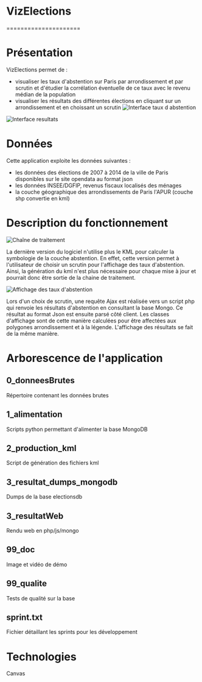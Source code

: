 # VizElections
=====================
# Présentation
VizElections permet de : 
- visualiser les taux d'abstention sur Paris par arrondissement et par scrutin et d'étudier la corrélation éventuelle de ce taux avec le revenu médian de la population
- visualiser les résultats des différentes élections en cliquant sur un arrondissement et en choissant un scrutin
![Interface taux d abstention](https://github.com/cwamgis/VizElections/blob/master/99_doc/visu_tx_abstention.png)

![Interface resultats](https://github.com/cwamgis/VizElections/blob/master/99_doc/visu_res.png)


# Données
Cette application exploite les données suivantes : 
- les données des élections de 2007 à 2014 de la ville de Paris disponibles sur le site opendata au format json
- les données INSEE/DGFIP, revenus fiscaux localisés des ménages
- la couche géographique des arrondissements de Paris l'APUR (couche shp convertie en kml)

# Description du fonctionnement
![Chaîne de traitement](https://github.com/cwamgis/VizElections/blob/master/99_doc/chaine.png)


La dernière version du logiciel n'utilise plus le KML pour calculer la symbologie de la couche abstention.
En effet, cette version permet à l'utilisateur de choisir un scrutin pour l'affichage des taux d'abstention.
Ainsi, la génération du kml n'est plus nécessaire pour chaque mise à jour et pourrait donc être sortie de la chaine de traitement.

![Affichage des taux d'abstention](https://github.com/cwamgis/VizElections/blob/master/99_doc/processus_visu.png)

Lors d'un choix de scrutin, une requête Ajax est réalisée vers un script php qui renvoie les résultats d'abstention en consultant la base Mongo. Ce résultat au format Json est ensuite parsé côté client. Les classes d'affichage sont de cette manière calculées pour être affectées aux polygones arrondissement et à la légende.
L'affichage des résultats se fait de la même manière.

# Arborescence de l'application
## 0_donneesBrutes
Répertoire contenant les données brutes
## 1_alimentation
Scripts python permettant d'alimenter la base MongoDB
## 2_production_kml
Script de génération des fichiers kml
##  3_resultat_dumps_mongodb
Dumps de la base electionsdb
## 3_resultatWeb
Rendu web en php/js/mongo
## 99_doc
Image et vidéo de démo
## 99_qualite
Tests de qualité sur la base
## sprint.txt
Fichier détaillant les sprints pour les développement




# Technologies
Canvas
